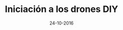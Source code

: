 ---
title: Iniciación a los drones DIY
speaker: Carlos García Saura
bio: Estudiante de Doctorado en el Grupo de Neurocomputación Biológica de la Universidad Autónoma de Madrid (UAM). Actualmente investiga la aplicación de la tecnología de narices artificiales a la monitorización de entornos no controlados. También es miembro del [Club de Robótica-Mecatrónica de la UAM](http://crm.ii.uam.es) donde frikea con impresoras 3D, fresadoras y robots de todo tipo.
date: 24-10-2016
time: 15:00-16:00
link:  https://twitter.com/carl0sgs
description: ¿Quieres construir tu propio dron? ¿Imaginas pilotarlo a través de las gafas de visión remota (FPV) y volarlo a toda velocidad? En esta charla se cubrirán los fundamentos básicos para que sepas por dónde empezar&#58; cómo se pilotan los drones, qué componentes se necesitan para montar uno, cómo configurar el software, los "PIDs"... ¡Incluso podrás probar unas gafas FPV! Si quieres empezar en el hobby del aeromodelismo... ¡ésta es tu charla!

---